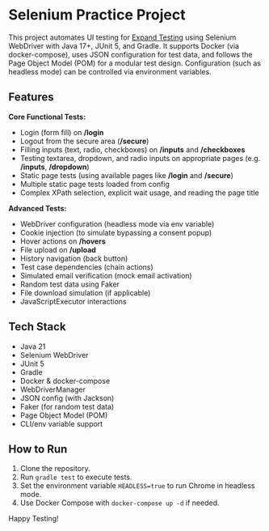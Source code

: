 # Selenium Practice Project

This project automates UI testing for [Expand Testing](https://practice.expandtesting.com) using Selenium WebDriver with Java 17+, JUnit 5, and Gradle. It supports Docker (via docker-compose), uses JSON configuration for test data, and follows the Page Object Model (POM) for a modular test design. Configuration (such as headless mode) can be controlled via environment variables.

## Features

**Core Functional Tests:**
- Login (form fill) on **/login**
- Logout from the secure area (**/secure**)
- Filling inputs (text, radio, checkboxes) on **/inputs** and **/checkboxes**
- Testing textarea, dropdown, and radio inputs on appropriate pages (e.g. **/inputs**, **/dropdown**)
- Static page tests (using available pages like **/login** and **/secure**)
- Multiple static page tests loaded from config
- Complex XPath selection, explicit wait usage, and reading the page title

**Advanced Tests:**
- WebDriver configuration (headless mode via env variable)
- Cookie injection (to simulate bypassing a consent popup)
- Hover actions on **/hovers**
- File upload on **/upload**
- History navigation (back button)
- Test case dependencies (chain actions)
- Simulated email verification (mock email activation)
- Random test data using Faker
- File download simulation (if applicable)
- JavaScriptExecutor interactions

## Tech Stack

- Java 21
- Selenium WebDriver
- JUnit 5
- Gradle
- Docker & docker-compose
- WebDriverManager
- JSON config (with Jackson)
- Faker (for random test data)
- Page Object Model (POM)
- CLI/env variable support

## How to Run
1. Clone the repository.
2. Run `gradle test` to execute tests.
3. Set the environment variable `HEADLESS=true` to run Chrome in headless mode.
4. Use Docker Compose with `docker-compose up -d` if needed.

Happy Testing!
